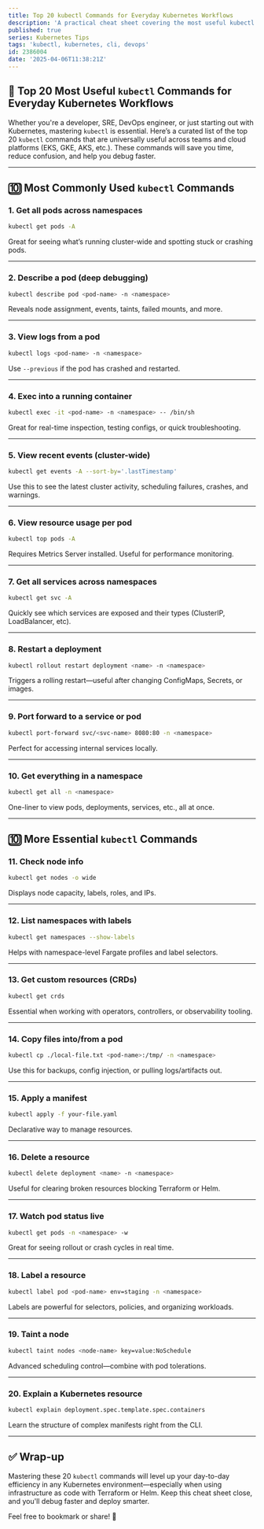 ```yaml
---
title: Top 20 kubectl Commands for Everyday Kubernetes Workflows
description: 'A practical cheat sheet covering the most useful kubectl commands for developers, SREs, and DevOps engineers working with Kubernetes.'
published: true
series: Kubernetes Tips
tags: 'kubectl, kubernetes, cli, devops'
id: 2386004
date: '2025-04-06T11:38:21Z'
---
```


## 🚀 Top 20 Most Useful `kubectl` Commands for Everyday Kubernetes Workflows

Whether you're a developer, SRE, DevOps engineer, or just starting out with Kubernetes, mastering `kubectl` is essential. Here’s a curated list of the top 20 `kubectl` commands that are universally useful across teams and cloud platforms (EKS, GKE, AKS, etc.). These commands will save you time, reduce confusion, and help you debug faster.

---

## 🔟 Most Commonly Used `kubectl` Commands

### 1. **Get all pods across namespaces**

```bash
kubectl get pods -A
```

Great for seeing what’s running cluster-wide and spotting stuck or crashing pods.

---

### 2. **Describe a pod (deep debugging)**

```bash
kubectl describe pod <pod-name> -n <namespace>
```

Reveals node assignment, events, taints, failed mounts, and more.

---

### 3. **View logs from a pod**

```bash
kubectl logs <pod-name> -n <namespace>
```

Use `--previous` if the pod has crashed and restarted.

---

### 4. **Exec into a running container**

```bash
kubectl exec -it <pod-name> -n <namespace> -- /bin/sh
```

Great for real-time inspection, testing configs, or quick troubleshooting.

---

### 5. **View recent events (cluster-wide)**

```bash
kubectl get events -A --sort-by='.lastTimestamp'
```

Use this to see the latest cluster activity, scheduling failures, crashes, and warnings.

---

### 6. **View resource usage per pod**

```bash
kubectl top pods -A
```

Requires Metrics Server installed. Useful for performance monitoring.

---

### 7. **Get all services across namespaces**

```bash
kubectl get svc -A
```

Quickly see which services are exposed and their types (ClusterIP, LoadBalancer, etc).

---

### 8. **Restart a deployment**

```bash
kubectl rollout restart deployment <name> -n <namespace>
```

Triggers a rolling restart—useful after changing ConfigMaps, Secrets, or images.

---

### 9. **Port forward to a service or pod**

```bash
kubectl port-forward svc/<svc-name> 8080:80 -n <namespace>
```

Perfect for accessing internal services locally.

---

### 10. **Get everything in a namespace**

```bash
kubectl get all -n <namespace>
```

One-liner to view pods, deployments, services, etc., all at once.

---

## 🔟 More Essential `kubectl` Commands

### 11. **Check node info**

```bash
kubectl get nodes -o wide
```

Displays node capacity, labels, roles, and IPs.

---

### 12. **List namespaces with labels**

```bash
kubectl get namespaces --show-labels
```

Helps with namespace-level Fargate profiles and label selectors.

---

### 13. **Get custom resources (CRDs)**

```bash
kubectl get crds
```

Essential when working with operators, controllers, or observability tooling.

---

### 14. **Copy files into/from a pod**

```bash
kubectl cp ./local-file.txt <pod-name>:/tmp/ -n <namespace>
```

Use this for backups, config injection, or pulling logs/artifacts out.

---

### 15. **Apply a manifest**

```bash
kubectl apply -f your-file.yaml
```

Declarative way to manage resources.

---

### 16. **Delete a resource**

```bash
kubectl delete deployment <name> -n <namespace>
```

Useful for clearing broken resources blocking Terraform or Helm.

---

### 17. **Watch pod status live**

```bash
kubectl get pods -n <namespace> -w
```

Great for seeing rollout or crash cycles in real time.

---

### 18. **Label a resource**

```bash
kubectl label pod <pod-name> env=staging -n <namespace>
```

Labels are powerful for selectors, policies, and organizing workloads.

---

### 19. **Taint a node**

```bash
kubectl taint nodes <node-name> key=value:NoSchedule
```

Advanced scheduling control—combine with pod tolerations.

---

### 20. **Explain a Kubernetes resource**

```bash
kubectl explain deployment.spec.template.spec.containers
```

Learn the structure of complex manifests right from the CLI.

---

## ✅ Wrap-up

Mastering these 20 `kubectl` commands will level up your day-to-day efficiency in any Kubernetes environment—especially when using infrastructure as code with Terraform or Helm. Keep this cheat sheet close, and you'll debug faster and deploy smarter.

Feel free to bookmark or share! 🚀
